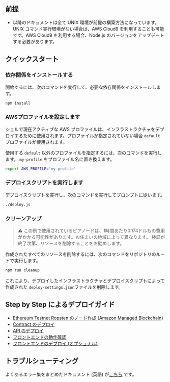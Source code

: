 ## 前提

- 以降のドキュメントは全て UNIX 環境が前提の構築方法になっています。UNIX コマンド実行環境がない場合は、AWS Cloud9 を利用することも可能です。AWS Cloud9 を利用する場合、Node.js のバージョンをアップデートする必要があります。

## クイックスタート

### 依存関係をインストールする

開始するには、次のコマンドを実行して、必要な依存関係をインストールします。

```bash
npm install
```

### AWSプロファイルを設定します

シェルで現在アクティブな AWS プロファイルは、インフラストラクチャをデプロイするために使用されます。プロファイルが指定されていない場合 `default` プロファイルが使用されます。

使用する `default` 以外のプロファイルを指定するには、次のコマンドを実行します。
`my-profile` をプロファイル名に置き換えます。

```bash
export AWS_PROFILE='my-profile'
```

### デプロイスクリプトを実行します

デプロイスクリプトを実行し、次のコマンドを実行してプロンプトに従います。

```bash
./deploy.js
```

### クリーンアップ

> :warning: この例で使用されているピアノードは、1時間あたり0.174ドルもの費用がかかる可能性があります。お住まいの地域によって異なります。 検証が終了次第、リソースを削除することをお勧めします。

作成されたすべてのリソースを削除するには、次のコマンドをリポジトリのルートで実行します。

```bash
npm run cleanup
```

これにより、デプロイしたインフラストラクチャとデプロイスクリプトによって作成された `deploy-settings.json`ファイルを削除します。

## Step by Step によるデプロイガイド
- [Ethereum Testnet Ropsten のノード作成 (Amazon Managed Blockchain)](/docs/ja/DOCS_01_CREATE_AMB.md)
- [Contract のデプロイ](/docs/ja/DOCS_02_DEPLOY_CONTRACT.md)
- [API のデプロイ](/docs/ja/DOCS_03_DEPLOY_API.md)
- [フロントエンドの動作確認](/docs/ja/DOCS_04_FRONTEND.md)
- [フロントエンドのデプロイ (オプショナル)](/docs/ja/DOCS_05_DEPLOY_FRONTEND.md)

## トラブルシューティング

よくあるエラー集をまとめたドキュメント (英語) が[こちら](/docs/en/DOCS_06_TROUBLESHOOTING_CDK.md) です。

